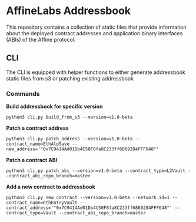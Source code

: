 # AffineLabs Addressbook

This repository contains a collection of static files that provide information about the deployed contract addresses
and application binary interfaces (ABIs) of the Affine protocol.

## CLI

The CLI is equipped with helper functions to either generate addressbook static files from s3 or patching existing addressbook

### Commands

**Build addressbook for specific version**

```
python3 cli.py build_from_s3 --version=v1.0-beta
```

**Patch a contract address**

```
python3 cli.py patch_address --version=v1.0-beta --contract_name=EthAlpSave --new_address='"0x7C9414Ad01Db4C50F8fa8C233ff6869284FFF648"'
```

**Patch a contract ABI**

```
python3 cli.py patch_abi --version=v1.0-beta --contract_type=L2Vault --contract_abi_repo_branch=master
```

**Add a new contract to addressbook**

```
python3 cli.py new_contract --version=v1.0-beta --network_id=1 --contract_name=EthEntryVault --contract_address='"0x7C9414Ad01Db4C50F8fa8C233ff6869284FFF648"' --contract_type=Vault --contract_abi_repo_branch=master
```
